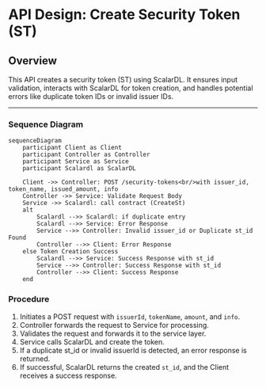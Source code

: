 # API Design: Create Security Token (ST)

## Overview

This API creates a security token (ST) using ScalarDL. It ensures input validation, interacts with ScalarDL for token creation, and handles potential errors like duplicate token IDs or invalid issuer IDs.

---

### Sequence Diagram

```mermaid
sequenceDiagram
    participant Client as Client
    participant Controller as Controller
    participant Service as Service
    participant Scalardl as ScalarDL

    Client ->> Controller: POST /security-tokens<br/>with issuer_id, token_name, issued_amount, info
    Controller ->> Service: Validate Request Body
    Service ->> Scalardl: call contract (CreateSt)
    alt 
        Scalardl -->> Scalardl: if duplicate entry
        Scalardl -->> Service: Error Response
        Service -->> Controller: Invalid issuer_id or Duplicate st_id Found
        Controller -->> Client: Error Response
    else Token Creation Success
        Scalardl -->> Service: Success Response with st_id
        Service -->> Controller: Success Response with st_id
        Controller -->> Client: Success Response 
    end

```

### **Procedure**
1. Initiates a POST request with `issuerId`, `tokenName`, `amount`, and `info`.
2.  Controller forwards the request to Service for processing.
3.  Validates the request and forwards it to the service layer.
4.  Service calls ScalarDL and create the token.
5. If a duplicate st_id or invalid issuerId is detected, an error response is returned.
6. If successful, ScalarDL returns the created `st_id`, and the Client receives a success response.

